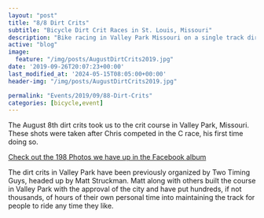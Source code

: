 ```yaml
---
layout: "post"
title: "8/8 Dirt Crits"
subtitle: "Bicycle Dirt Crit Races in St. Louis, Missouri"
description: "Bike racing in Valley Park Missouri on a single track dirt course"
active: "blog"
image:
  feature: "/img/posts/AugustDirtCrits2019.jpg"
date: '2019-09-26T20:07:23+00:00'
last_modified_at: '2024-05-15T08:05:00+00:00'
header-img: "/img/posts/AugustDirtCrits2019.jpg"

permalink: "Events/2019/09/88-Dirt-Crits"
categories: [bicycle,event]
---
```

The August 8th dirt crits took us to the crit course in Valley Park, Missouri. These shots were taken after Chris competed in the C race, his first time doing so.

[Check out the 198 Photos we have up in the Facebook album](https://www.facebook.com/media/set/?set=a.1658586314274888)

The dirt crits in Valley Park have been previously organized by Two Timing Guys, headed up by Matt Struckman. Matt along with others built the course in Valley Park with the approval of the city and have put hundreds, if not thousands, of hours of their own personal time into maintaining the track for people to ride any time they like.
